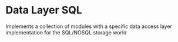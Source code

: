 # Data Layer SQL

Implements a collection of modules with a specific data access layer implementation for the SQL/NOSQL storage world